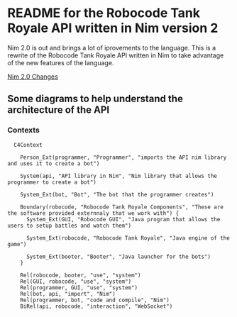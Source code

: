 # README for the Robocode Tank Royale API written in Nim version 2

Nim 2.0 is out and brings a lot of iprovements to the language. This is a rewrite of the Robocode Tank Royale API written in Nim to take advantage of the new features of the language.

[Nim 2.0 Changes](https://nim-lang.org//blog/2023/08/01/nim-v20-released.html)

## Some diagrams to help understand the architecture of the API

### Contexts

```mermaid
  C4Context
    
    Person_Ext(programmer, "Programmer", "imports the API nim library and uses it to create a bot")

    System(api, "API library in Nim", "Nim library that allows the programmer to create a bot")

    System_Ext(bot, "Bot", "The bot that the programmer creates")

    Boundary(robocode, "Robocode Tank Royale Components", "These are the software provided externnaly that we work with") {
      System_Ext(GUI, "Robocode GUI", "Java program that allows the users to setup battles and watch them")

      System_Ext(robocode, "Robocode Tank Royale", "Java engine of the game")

      System_Ext(booter, "Booter", "Java launcher for the bots")
    }

    Rel(robocode, booter, "use", "system")
    Rel(GUI, robocode, "use", "system")
    Rel(programmer, GUI, "use", "system")
    Rel(bot, api, "import", "Nim")
    Rel(programmer, bot, "code and compile", "Nim")
    BiRel(api, robocode, "interaction", "WebSocket")
```
